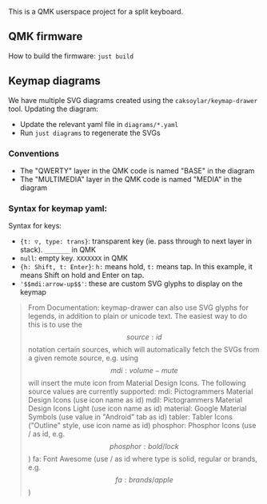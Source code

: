 This is a QMK userspace project for a split keyboard.

## QMK firmware

How to build the firmware: `just build`

## Keymap diagrams

We have multiple SVG diagrams created using the `caksoylar/keymap-drawer` tool. 
Updating the diagram:
- Update the relevant yaml file in `diagrams/*.yaml`
- Run `just diagrams` to regenerate the SVGs

### Conventions

- The "QWERTY" layer in the QMK code is named "BASE" in the diagram 
- The "MULTIMEDIA" layer in the QMK code is named "MEDIA" in the diagram 

### Syntax for keymap yaml:

Syntax for keys:
- `{t: ▽, type: trans}`: transparent key (ie. pass through to next layer in stack). `_______` in QMK 
- `null`: empty key. `XXXXXXX` in QMK
- `{h: Shift, t: Enter}`: `h:` means hold, `t:` means tap. In this example, it means Shift on hold and Enter on tap. 
- `'$$mdi:arrow-up$$'`: these are custom SVG glyphs to display on the keymap
> From Documentation:
> keymap-drawer can also use SVG glyphs for legends, in addition to plain or unicode text. The easiest way to do this is to use the $$source:id$$ notation certain sources, which will automatically fetch the SVGs from a given remote source, e.g. using $$mdi:volume-mute$$ will insert the mute icon from Material Design Icons. The following source values are currently supported:
> mdi: Pictogrammers Material Design Icons (use icon name as id)
> mdil: Pictogrammers Material Design Icons Light (use icon name as id)
> material: Google Material Symbols (use value in "Android" tab as id)
> tabler: Tabler Icons ("Outline" style, use icon name as id)
> phosphor: Phosphor Icons (use <weight>/<name> as id, e.g. $$phosphor:bold/lock$$)
> fa: Font Awesome (use <type>/<name> as id where type is solid, regular or brands, e.g. $$fa:brands/apple$$)

